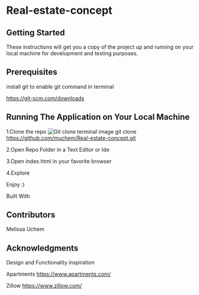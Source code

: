 # Real-estate-concept


## Getting Started
These instructions will get you a copy of the project up and running on your local machine for development and testing purposes.

## Prerequisites
install git to enable git command in terminal


https://git-scm.com/downloads

## Running The Application on Your Local Machine
 1.Clone the repo
 ![Git clone terminal image](https://opensource.com/sites/default/files/u128651/git_guide12.png)
 git clone  https://github.com/muchem/Real-estate-concept.git
 
 2.Open Repo Folder in a Text Editor or Ide
 
 3.Open index.html in your favorite browser
 
 4.Explore

Enjoy :)

Built With


## Contributors
 Melissa Uchem

## Acknowledgments
Design and Functionality inspiration

Apartments
https://www.apartments.com/

Zillow
https://www.zillow.com/
